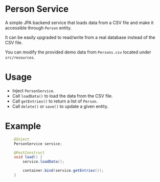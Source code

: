 Person Service
==============

A simple JPA backend service that loads data from a CSV file and make it 
accessible through `Person` entity.

It can be easily upgraded to read/write from a real database instead of the CSV 
file.

You can modify the provided demo data from `Persons.csv` located under 
`src/resources`.

Usage
=====

- Inject `PersonService`.
- Call `loadData()` to load the data from the CSV file.
- Call `getEntries()` to return a list of `Person`.
- Call `delete()` or `save()` to update a given entity.

Example
=======

```java
	@Inject
	PersonService service;

	@PostConstruct
	void load() {
		service.loadData();

		container.bind(service.getEntries());
	}
```
